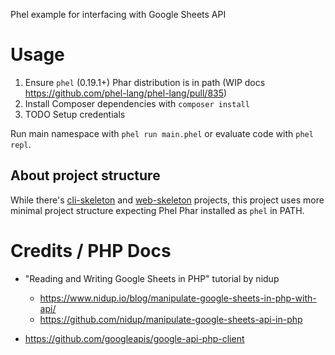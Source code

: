 Phel example for interfacing with Google Sheets API
# Usage

1) Ensure `phel` (0.19.1+) Phar distribution is in path (WIP docs https://github.com/phel-lang/phel-lang/pull/835)
2) Install Composer dependencies with `composer install`
3) TODO Setup credentials

Run main namespace with `phel run main.phel` or evaluate code with `phel repl`.

## About project structure
While there's [cli-skeleton](https://github.com/phel-lang/cli-skeleton/) and [web-skeleton](https://github.com/phel-lang/web-skeleton) projects, this project uses more minimal project structure expecting Phel Phar installed as `phel` in PATH.

# Credits / PHP Docs

- "Reading and Writing Google Sheets in PHP" tutorial by nidup
  - https://www.nidup.io/blog/manipulate-google-sheets-in-php-with-api/
  - https://github.com/nidup/manipulate-google-sheets-api-in-php

- https://github.com/googleapis/google-api-php-client
